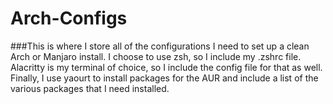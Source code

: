 # Arch-Configs
###This is where I store all of the configurations I need to set up a clean Arch or Manjaro install.
I choose to use zsh, so I include my .zshrc file.
Alacritty is my terminal of choice, so I include the config file for that as well.
Finally, I use yaourt to install packages for the AUR and include a list of the various packages that I need installed.
